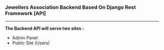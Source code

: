 ### Jewellers Association Backend Based On Django Rest Framework [API]
---

**The Backend API will serve two sites :**

- Admin Panel
- Public Site (Users)